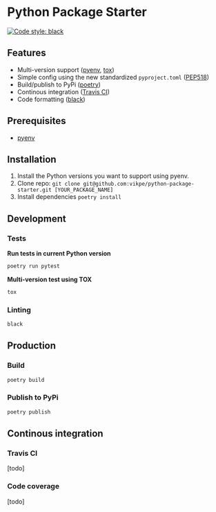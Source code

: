 # Python Package Starter
[![Code style: black](https://img.shields.io/badge/code%20style-black-000000.svg)](https://github.com/psf/black)

## Features
* Multi-version support ([pyenv](https://github.com/pyenv/pyenv), [tox](https://github.com/tox-dev/tox/))
* Simple config using the new standardized `pyproject.toml` ([PEP518](https://www.python.org/dev/peps/pep-0518/))
* Build/publish to PyPi ([poetry](https://github.com/sdispater/poetry))
* Continous integration ([Travis CI](https://travis-ci.org/))
* Code formatting ([black](https://github.com/psf/black))

## Prerequisites
* [pyenv](https://github.com/pyenv/pyenv)

## Installation
1. Install the Python versions you want to support using pyenv.
2. Clone repo: `git clone git@github.com:vikpe/python-package-starter.git [YOUR_PACKAGE_NAME]`
3. Install dependencies `poetry install`

## Development

### Tests
**Run tests in current Python version**
```sh
poetry run pytest
```

**Multi-version test using TOX**
```sh
tox
```

### Linting
```sh
black
```

## Production

### Build
```sh
poetry build
```

### Publish to PyPi
```sh
poetry publish
```

## Continous integration

### Travis CI
[todo]

### Code coverage
[todo]
